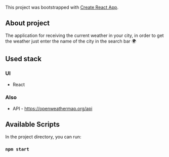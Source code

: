 This project was bootstrapped with [Create React App](https://github.com/facebook/create-react-app).

## About project
The application for receiving the current weather in your city, in order to get the weather just enter the name of the city in the search bar :earth_africa:

## Used stack
### UI
* React

### Also
* API - https://openweathermap.org/api

## Available Scripts
In the project directory, you can run:
### `npm start`
